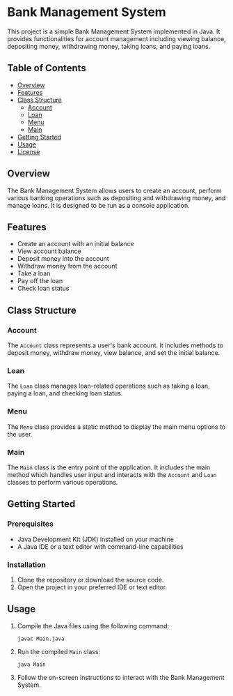 # Bank Management System

This project is a simple Bank Management System implemented in Java. It provides functionalities for account management including viewing balance, depositing money, withdrawing money, taking loans, and paying loans.

## Table of Contents

- [Overview](#overview)
- [Features](#features)
- [Class Structure](#class-structure)
  - [Account](#account)
  - [Loan](#loan)
  - [Menu](#menu)
  - [Main](#main)
- [Getting Started](#getting-started)
- [Usage](#usage)
- [License](#license)

## Overview

The Bank Management System allows users to create an account, perform various banking operations such as depositing and withdrawing money, and manage loans. It is designed to be run as a console application.

## Features

- Create an account with an initial balance
- View account balance
- Deposit money into the account
- Withdraw money from the account
- Take a loan
- Pay off the loan
- Check loan status

## Class Structure

### Account

The `Account` class represents a user's bank account. It includes methods to deposit money, withdraw money, view balance, and set the initial balance.

### Loan

The `Loan` class manages loan-related operations such as taking a loan, paying a loan, and checking loan status.

### Menu

The `Menu` class provides a static method to display the main menu options to the user.

### Main

The `Main` class is the entry point of the application. It includes the main method which handles user input and interacts with the `Account` and `Loan` classes to perform various operations.

## Getting Started

### Prerequisites

- Java Development Kit (JDK) installed on your machine
- A Java IDE or a text editor with command-line capabilities

### Installation

1. Clone the repository or download the source code.
2. Open the project in your preferred IDE or text editor.

## Usage

1. Compile the Java files using the following command:
    ```
    javac Main.java
    ```
2. Run the compiled `Main` class:
    ```
    java Main
    ```
3. Follow the on-screen instructions to interact with the Bank Management System.